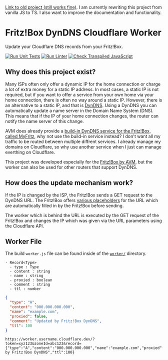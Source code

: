 [Link to old project (still works fine)](https://github.com/JavaScriptPlayground/cloudflare-worker-fritzbox-dyndns). I am currently rewriting this project from vanilla JS to TS. I also want to improve the documentation and functionality.

# Fritz!Box DynDNS Cloudflare Worker
Update your Cloudflare DNS records from your Fritz!Box.

[![Run Unit Tests](https://github.com/TypeScriptPlayground/fritzbox-dyndns-cloudflare/actions/workflows/test.yml/badge.svg)](https://github.com/TypeScriptPlayground/fritzbox-dyndns-cloudflare/actions/workflows/test.yml)
[![Run Linter](https://github.com/TypeScriptPlayground/fritzbox-dyndns-cloudflare/actions/workflows/lint.yml/badge.svg)](https://github.com/TypeScriptPlayground/fritzbox-dyndns-cloudflare/actions/workflows/lint.yml)
[![Check Transpiled JavaScript](https://github.com/TypeScriptPlayground/fritzbox-dyndns-cloudflare/actions/workflows/check_dist.yml/badge.svg)](https://github.com/TypeScriptPlayground/fritzbox-dyndns-cloudflare/actions/workflows/check_dist.yml)

## Why does this project exist?
Many ISPs often only offer a dynamic IP for the home connection or charge a lot of extra money for a static IP address. In most cases, a static IP is not required, but if you want to offer a service from your own home via your home connection, there is often no way around a static IP. However, there is an alternative to a static IP, and that is [DynDNS](https://en.wikipedia.org/wiki/Dynamic_DNS). Using a DynDNS you can automatically update a name server in the Domain Name System (DNS). This means that if the IP of your home connection changes, the router can notify the name server of this change.

AVM does already provide a [build-in DynDNS service for the Fritz!Box, called MyFritz](https://en.avm.de/service/knowledge-base/dok/FRITZ-Box-3490/1018_Determining-the-MyFRITZ-address-to-directly-access-FRITZ-Box-and-home-network-from-the-internet/), why not use the build-in service instead? I don't want all my traffic to be routed between multiple diffrent services. I already manage my domains on Cloudflare, so why use another service when I just can manage everthing on Cloudflare.

This project was developed especially for the [Fritz!Box by AVM](https://en.avm.de/products/fritzbox/), but the worker can also be used for other routers that support DynDNS.

## How does the update mechanism work?
If the IP is changed by the ISP, the Fritz!Box sends a GET request to the DynDNS URL. The Fritz!Box offers [various placeholders](https://en.avm.de/service/knowledge-base/dok/FRITZ-Box-7590/30_Setting-up-dynamic-DNS-in-the-FRITZ-Box/) for the URL which are automatically filled in by the Fritz!Box before sending.

The worker which is behind the URL is executed by the GET request of the Fritz!Box and changes the IP which was given via the URL parameters using the Cloudflare API.

## Worker File
The build `worker.js` file can be found inside of the [`worker/`](./worker) directory.

```
- Record<Type>
  - type : Type
  - content : string
  - name : string
  - proxied : boolean
  - comment : string
  - ttl : number
```

```json
{
  "type": "A",
  "content": "000.000.000.000",
  "name": "example.com",
  "proxied": false,
  "comment": "Updated by Fritz!Box DynDNS",
  "ttl": 100
}
```

```
https://worker.username.cloudflare.dev/?token=xyz123&zoneId=abc123&record={"type":"A","content":"000.000.000.000","name":"example.com","proxied":false,"comment":"Updated by Fritz!Box DynDNS","ttl":100}
```
